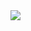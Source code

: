 <img src="https://user-images.githubusercontent.com/89081441/240287282-bb3d7891-9539-4a35-9953-68ffbe40fb18.gif">
